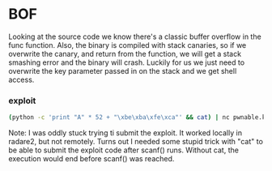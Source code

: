 # BOF

Looking at the source code we know there's a classic buffer overflow in the func function. Also, the binary is compiled with stack canaries, so if we overwrite the canary, and return from the function, we will get a stack smashing error and the binary will crash. Luckily for us we just need to overwrite the key parameter passed in on the stack and we get shell access.

### exploit
```bash
(python -c 'print "A" * 52 + "\xbe\xba\xfe\xca"' && cat) | nc pwnable.kr 9000
```
Note: I was oddly stuck trying ti submit the exploit. It worked locally in radare2, but not remotely. Turns out I needed some stupid trick with "cat" to be able to submit the exploit code after scanf() runs. Without cat, the execution would end before scanf() was reached.
